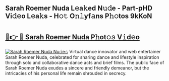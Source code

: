 ## Sarah Roemer Nuda L𝚎a𝚔ed N𝚞𝚍e - Part-pHD Vi𝚍𝚎o L𝚎a𝚔s - H𝚘𝚝 O𝚗𝚕yf𝚊ns P𝚑𝚘tos 9kKoN

# <h2><a href="http://kf47kk6.oniu.top/?m=Sarah+Roemer+Nuda">🔗👉 🔴 Sarah Roemer Nuda P𝚑ot𝚘𝚜 V𝚒d𝚎o</a></h2>

[![Sarah Roemer Nuda Nu𝚍e𝚜](https://i.imgur.com/0qMVB7G.gif)](http://kf47kk6.oniu.top/?m=Sarah+Roemer+Nuda)
Virtual dance innovator and web entertainer Sarah Roemer Nuda, celebrated for sharing dance and lifestyle inspiration through solo and collaborative dance acts and brief films. The public face of Sarah Roemer Nuda exudes a sincere and friendly demeanor, but the intricacies of his personal life remain shrouded in secrecy.  

